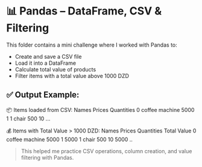 # 📊 Pandas – DataFrame, CSV & Filtering

This folder contains a mini challenge where I worked with Pandas to:
- Create and save a CSV file
- Load it into a DataFrame
- Calculate total value of products
- Filter items with a total value above 1000 DZD

## ✅ Output Example:
📦 Items loaded from CSV: Names Prices Quantities 0 coffee machine 5000 1 1 chair 500 10 ...

💰 Items with Total Value > 1000 DZD: Names Prices Quantities Total Value 0 coffee machine 5000 1 5000 1 chair 500 10 5000 ..

> This helped me practice CSV operations, column creation, and value filtering with Pandas.
